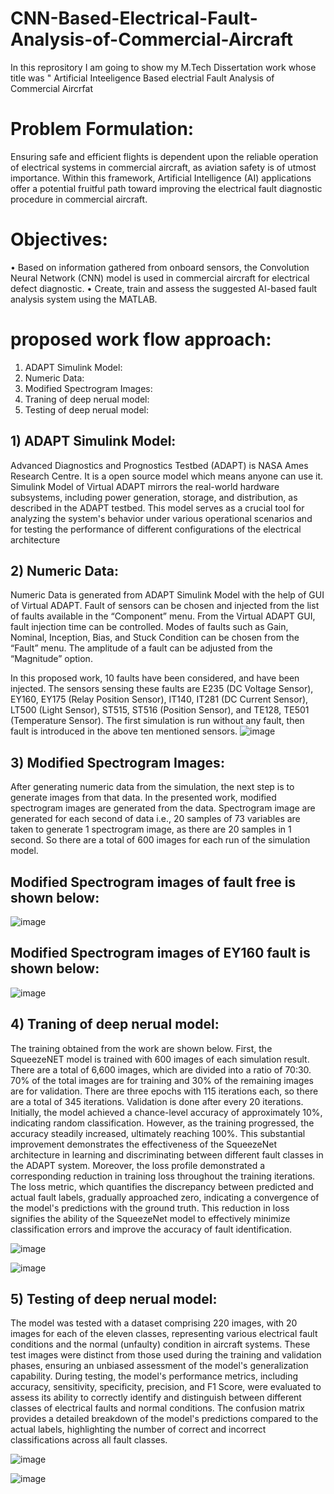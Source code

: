 # CNN-Based-Electrical-Fault-Analysis-of-Commercial-Aircraft
In this reprository I am going to show my M.Tech Dissertation work whose title was " Artificial Inteeligence Based electrial Fault Analysis of Commercial Aircrfat
# Problem Formulation:
Ensuring safe and efficient flights is dependent upon the reliable operation of electrical systems in commercial aircraft, as aviation safety is of utmost importance. Within this framework, Artificial Intelligence (AI) applications offer a potential fruitful path toward improving the electrical fault diagnostic procedure in commercial aircraft.
# Objectives:
•	Based on information gathered from onboard sensors, the Convolution Neural Network (CNN) model is used in commercial aircraft for electrical defect diagnostic.
•	Create, train and assess the suggested AI-based fault analysis system using the MATLAB.
# proposed work flow approach:
 1) ADAPT Simulink Model:
 2) Numeric Data:
 3) Modified Spectrogram Images:
 4) Traning of deep nerual model:
 5) Testing of deep nerual model:

## 1) ADAPT Simulink Model:
Advanced Diagnostics and Prognostics Testbed (ADAPT) is NASA Ames Research Centre. It is a open source model which means anyone can use it. Simulink Model of Virtual ADAPT mirrors the real-world hardware subsystems, including power generation, storage, and distribution, as described in the ADAPT testbed. This model serves as a crucial tool for analyzing the system's behavior under various operational scenarios and for testing the performance of different configurations of the electrical architecture

## 2) Numeric Data:
Numeric Data is generated from ADAPT Simulink Model with the help of GUI of Virtual ADAPT. Fault of sensors can be chosen and injected from the list of faults available in the “Component” menu. From the Virtual ADAPT GUI, fault injection time can be controlled. Modes of faults such as Gain, Nominal, Inception, Bias, and Stuck Condition can be chosen from the “Fault” menu. The amplitude of a fault can be adjusted from the “Magnitude” option. 

In this proposed work, 10 faults have been considered, and have been injected. The sensors sensing these faults are E235 (DC Voltage Sensor), EY160, EY175 (Relay Position Sensor), IT140, IT281 (DC Current Sensor), LT500 (Light Sensor), ST515, ST516 (Position Sensor), and TE128, TE501 (Temperature Sensor). The first simulation is run without any fault, then fault is introduced in the above ten mentioned sensors. 
![image](https://github.com/user-attachments/assets/1123ac70-ecb9-41b3-aba0-e9225f973feb)

## 3) Modified Spectrogram Images:
After generating numeric data from the simulation, the next step is to generate images from that data. In the presented work, modified spectrogram images are generated from the data. Spectrogram image are generated for each second of data i.e., 20 samples of 73 variables are taken to generate 1 spectrogram image, as there are 20 samples in 1 second. So there are a total of 600 images for each run of the simulation model. 
## Modified Spectrogram images of fault free is shown below:
![image](https://github.com/user-attachments/assets/94f5cfe2-665f-4910-9be2-de77c0cf8e1e)

## Modified Spectrogram images of EY160 fault is shown below:
![image](https://github.com/user-attachments/assets/451b64c2-fe23-4dec-be36-527481d4eb66)

## 4) Traning of deep nerual model:
The training obtained from the work are shown below. First, the SqueezeNET model is trained with 600 images of each simulation result. There are a total of 6,600 images, which are divided into a ratio of 70:30. 70% of the total images are for training and 30% of the remaining images are for validation. There are three epochs with 115 iterations each, so there are a total of 345 iterations. Validation is done after every 20 iterations. 
Initially, the model achieved a chance-level accuracy of approximately 10%, indicating random classification. However, as the training progressed, the accuracy steadily increased, ultimately reaching 100%. This substantial improvement demonstrates the effectiveness of the SqueezeNet architecture in learning and discriminating between different fault classes in the ADAPT system. Moreover, the loss profile demonstrated a corresponding reduction in training loss throughout the training iterations. The loss metric, which quantifies the discrepancy between predicted and actual fault labels, gradually approached zero, indicating a convergence of the model's predictions with the ground truth. This reduction in loss signifies the ability of the SqueezeNet model to effectively minimize classification errors and improve the accuracy of fault identification.

![image](https://github.com/user-attachments/assets/30c9ff10-b3d4-4cb9-98c4-522c451eeede)

![image](https://github.com/user-attachments/assets/55249722-b18f-4f74-b523-377f14a97c0c)

## 5) Testing of deep nerual model:
The model was tested with a dataset comprising 220 images, with 20 images for each of the eleven classes, representing various electrical fault conditions and the normal (unfaulty) condition in aircraft systems. These test images were distinct from those used during the training and validation phases, ensuring an unbiased assessment of the model's generalization capability. During testing, the model's performance metrics, including accuracy, sensitivity, specificity, precision, and F1 Score, were evaluated to assess its ability to correctly identify and distinguish between different classes of electrical faults and normal conditions. The confusion matrix provides a detailed breakdown of the model's predictions compared to the actual labels, highlighting the number of correct and incorrect classifications across all fault classes.

![image](https://github.com/user-attachments/assets/1bf464f6-47bd-4e78-a4bd-d72168750d98)

![image](https://github.com/user-attachments/assets/7b1fec8b-c43e-45b8-98e5-bf6ffebbf5ae)

